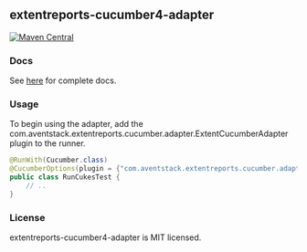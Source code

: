 ## extentreports-cucumber4-adapter

[![Maven Central](https://img.shields.io/maven-central/v/com.aventstack/extentreports-cucumber4-adapter.svg?maxAge=300)](http://search.maven.org/#search|ga|1|g:"com.aventstack")

### Docs

See [here](http://extentreports.com/docs/versions/4/java/cucumber4.html) for complete docs.

### Usage

To begin using the adapter, add the com.aventstack.extentreports.cucumber.adapter.ExtentCucumberAdapter plugin to the runner.

```java
@RunWith(Cucumber.class)
@CucumberOptions(plugin = {"com.aventstack.extentreports.cucumber.adapter.ExtentCucumberAdapter:"})
public class RunCukesTest {
	// ..
}
```

### License

extentreports-cucumber4-adapter is MIT licensed.
